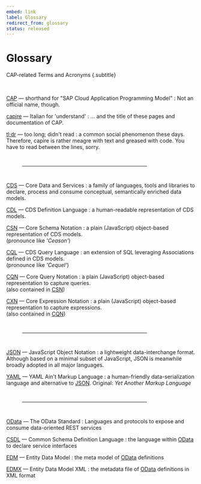 ```yaml
---
embed: link
label: Glossary
redirect_from: glossary
status: released
---
```


# Glossary

CAP-related Terms and Acronyms {.subtitle}

<!-- {{$frontmatter?.synopsis}} -->
<br>

[CAP]() — shorthand for "SAP Cloud Application Programming Model"
: Not an official name, though.

[capire]() — Italian for 'understand'
: ... and the title of these pages and documentation of CAP.

[tl;dr]() — too long; didn't read
: a common social phenomenon these days. Therefore, capire is rather meagre with text and greased with code. You have to read between the lines, sorry.

---

[CDS](../cds/) — Core Data and Services
: a family of languages, tools and libraries to declare, process and consume conceptual, semantically enriched data models.

[CDL](../cds/cdl) — CDS Definition Language
: a human-readable representation of CDS models.

[CSN](../cds/csn) — Core Schema Notation
: a plain (JavaScript) object-based representation of CDS models.
<br>(pronounce like _'Ceason'_)

[CQL](../cds/cql) — CDS Query Language
: an extension of SQL leveraging Associations defined in CDS models.
<br>(pronounce like _'Cequel'_)

[CQN](../cds/cqn) — Core Query Notation
: a plain (JavaScript) object-based representation to capture queries.
<br>(also contained in [CSN](../cds/csn))

[CXN](../cds/cxn) — Core Expression Notation
: a plain (JavaScript) object-based representation to capture expressions.
<br>(also contained in [CQN](../cds/cqn))


---

[JSON](http://json.org) — JavaScript Object Notation
: a lightweight data-interchange format. Although based on a minimal subset of JavaScript, JSON is meanwhile broadly adopted in all major languages.

[YAML](http://yaml.org) — YAML Ain't Markup Language
: a human-friendly data-serialization language and alternative to [JSON](http://json.org).
Original: _Yet Another Markup Language_

---

[OData](../advanced/odata) — The OData Standard
: Languages and protocols to expose and consume data-oriented REST services

[CSDL](http://docs.oasis-open.org/odata/odata/v4.0/odata-v4.0-part3-csdl.html) — Common Schema Definition Language
: the language within [OData](../advanced/odata) to declare service interfaces

[EDM](http://docs.oasis-open.org/odata/odata/v4.0/odata-v4.0-part3-csdl.html) — Entity Data Model
: the meta model of [OData](../advanced/odata) definitions

[EDMX](http://docs.oasis-open.org/odata/odata/v4.0/odata-v4.0-part3-csdl.html) — Entity Data Model XML
: the metadata file of [OData](../advanced/odata) definitions in XML format


<style scoped>
  dt a { color: #00c !important; font-weight: 600; }
  hr { width: 66%; margin: 3em; }
</style>
